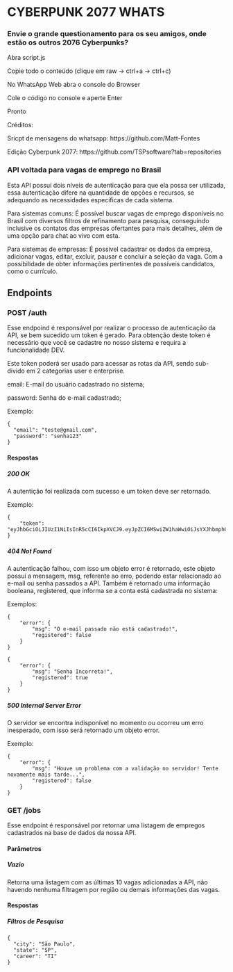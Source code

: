# CYBERPUNK 2077 WHATS

### Envie o grande questionamento para os seu amigos, onde estão os outros 2076 Cyberpunks?

<p>Abra script.js</p>

<p>Copie todo o conteúdo (clique em raw -> ctrl+a -> ctrl+c)</p>

<p>No WhatsApp Web abra o console do Browser</p>

<p>Cole o código no console e aperte Enter</p>

<p>Pronto</p>

<p>Créditos:</p>

<p>Sricpt de mensagens do whatsapp: https://github.com/Matt-Fontes</p>
  
<p>Edição Cyberpunk 2077: https://github.com/TSPsoftware?tab=repositories</p>

### API voltada para vagas de emprego no Brasil 
<p>Esta API possuí dois níveis de autenticação para que ela possa ser utilizada, essa autenticação difere na quantidade de opções e recursos, se adequando as necessidades específicas de cada sistema.</p>  
<p>Para sistemas comuns: É possível buscar vagas de emprego disponíveis no Brasil com diversos filtros de refinamento para pesquisa, conseguindo inclusive os contatos das empresas ofertantes para mais detalhes, além de uma opção para chat ao vivo com esta.</p>
<p>Para sistemas de empresas: É possível cadastrar os dados da empresa, adicionar vagas, editar, excluir, pausar e concluir a seleção da vaga. Com a possibilidade de obter informações pertinentes de possíveis candidatos, como o currículo.</p>

## Endpoints

### POST /auth
Esse endpoind é responsável por realizar o processo de autenticação da API, se bem sucedido um token é gerado. Para obtenção deste token é necessário que você se cadastre no nosso sistema e requira a funcionalidade DEV. 

Este token poderá ser usado para acessar as rotas da API, sendo sub-divido em 2 categorias user e enterprise.

email: E-mail do usuário cadastrado no sistema;

password: Senha do e-mail cadastrado;

Exemplo:
```
{
  "email": "teste@gmail.com",
  "password": "senha123"
}
```
#### Respostas

##### 200 OK

A autentição foi realizada com sucesso e um token deve ser retornado.

Exemplo:

```
{
    "token": "eyJhbGciOiJIUzI1NiIsInR5cCI6IkpXVCJ9.eyJpZCI6MSwiZW1haWwiOiJsYXJhbmphQGdtYWlsLmNvbSIsImlhdCI6MTYzNDgyMTM4OCwiZXhwIjoxNjM0OTk0MTg4fQ.RgXyNcDjAMq7u9Dpf8ft7rxbT3pHJnr5w7VRmvmNx1w"
}
```

##### 404 Not Found

A autenticação falhou, com isso um objeto error é retornado, este objeto possuí a mensagem, msg, referente ao erro, podendo estar relacionado ao e-mail ou senha passados a API. Também é retornado uma informação booleana, registered, que informa se a conta está cadastrada no sistema:

Exemplos:

```
{
    "error": {
        "msg": "O e-mail passado não está cadastrado!",
        "registered": false
    }
}
```

```
{
    "error": {
        "msg": "Senha Incorreta!",
        "registered": true
    }
}
```

##### 500 Internal Server Error

O servidor se encontra indisponível no momento ou ocorreu um erro inesperado, com isso será retornado um objeto error.

Exemplo:

```
{
    "error": {
        "msg": "Houve um problema com a validação no servidor! Tente novamente mais tarde...",
        "registered": false
    }
}
```

### GET /jobs
Esse endpoint é responsável por retornar uma listagem de empregos cadastrados na base de dados da nossa API.
#### Parâmetros
##### Vazio
Retorna uma listagem com as últimas 10 vagas adicionadas a API, não havendo nenhuma filtragem por região ou demais informações das vagas.

#### Respostas


##### Filtros de Pesquisa
```
{
  "city": "São Paulo",
  "state": "SP",
  "career": "TI"
}
```
